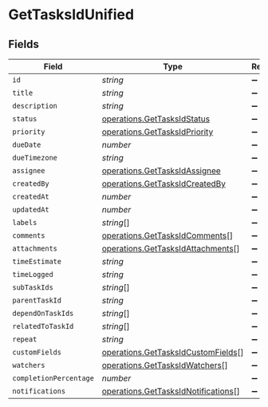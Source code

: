 # GetTasksIdUnified


## Fields

| Field                                                                                      | Type                                                                                       | Required                                                                                   | Description                                                                                |
| ------------------------------------------------------------------------------------------ | ------------------------------------------------------------------------------------------ | ------------------------------------------------------------------------------------------ | ------------------------------------------------------------------------------------------ |
| `id`                                                                                       | *string*                                                                                   | :heavy_minus_sign:                                                                         | N/A                                                                                        |
| `title`                                                                                    | *string*                                                                                   | :heavy_minus_sign:                                                                         | N/A                                                                                        |
| `description`                                                                              | *string*                                                                                   | :heavy_minus_sign:                                                                         | N/A                                                                                        |
| `status`                                                                                   | [operations.GetTasksIdStatus](../../models/operations/gettasksidstatus.md)                 | :heavy_minus_sign:                                                                         | N/A                                                                                        |
| `priority`                                                                                 | [operations.GetTasksIdPriority](../../models/operations/gettasksidpriority.md)             | :heavy_minus_sign:                                                                         | N/A                                                                                        |
| `dueDate`                                                                                  | *number*                                                                                   | :heavy_minus_sign:                                                                         | N/A                                                                                        |
| `dueTimezone`                                                                              | *string*                                                                                   | :heavy_minus_sign:                                                                         | N/A                                                                                        |
| `assignee`                                                                                 | [operations.GetTasksIdAssignee](../../models/operations/gettasksidassignee.md)             | :heavy_minus_sign:                                                                         | N/A                                                                                        |
| `createdBy`                                                                                | [operations.GetTasksIdCreatedBy](../../models/operations/gettasksidcreatedby.md)           | :heavy_minus_sign:                                                                         | N/A                                                                                        |
| `createdAt`                                                                                | *number*                                                                                   | :heavy_minus_sign:                                                                         | N/A                                                                                        |
| `updatedAt`                                                                                | *number*                                                                                   | :heavy_minus_sign:                                                                         | N/A                                                                                        |
| `labels`                                                                                   | *string*[]                                                                                 | :heavy_minus_sign:                                                                         | N/A                                                                                        |
| `comments`                                                                                 | [operations.GetTasksIdComments](../../models/operations/gettasksidcomments.md)[]           | :heavy_minus_sign:                                                                         | N/A                                                                                        |
| `attachments`                                                                              | [operations.GetTasksIdAttachments](../../models/operations/gettasksidattachments.md)[]     | :heavy_minus_sign:                                                                         | N/A                                                                                        |
| `timeEstimate`                                                                             | *string*                                                                                   | :heavy_minus_sign:                                                                         | N/A                                                                                        |
| `timeLogged`                                                                               | *string*                                                                                   | :heavy_minus_sign:                                                                         | N/A                                                                                        |
| `subTaskIds`                                                                               | *string*[]                                                                                 | :heavy_minus_sign:                                                                         | N/A                                                                                        |
| `parentTaskId`                                                                             | *string*                                                                                   | :heavy_minus_sign:                                                                         | N/A                                                                                        |
| `dependOnTaskIds`                                                                          | *string*[]                                                                                 | :heavy_minus_sign:                                                                         | N/A                                                                                        |
| `relatedToTaskId`                                                                          | *string*[]                                                                                 | :heavy_minus_sign:                                                                         | N/A                                                                                        |
| `repeat`                                                                                   | *string*                                                                                   | :heavy_minus_sign:                                                                         | N/A                                                                                        |
| `customFields`                                                                             | [operations.GetTasksIdCustomFields](../../models/operations/gettasksidcustomfields.md)[]   | :heavy_minus_sign:                                                                         | N/A                                                                                        |
| `watchers`                                                                                 | [operations.GetTasksIdWatchers](../../models/operations/gettasksidwatchers.md)[]           | :heavy_minus_sign:                                                                         | N/A                                                                                        |
| `completionPercentage`                                                                     | *number*                                                                                   | :heavy_minus_sign:                                                                         | N/A                                                                                        |
| `notifications`                                                                            | [operations.GetTasksIdNotifications](../../models/operations/gettasksidnotifications.md)[] | :heavy_minus_sign:                                                                         | N/A                                                                                        |